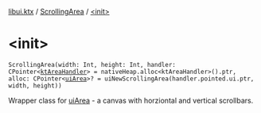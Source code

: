 [libui.ktx](../README.md) / [ScrollingArea](README.md) / [&lt;init&gt;](-init-.md)

# &lt;init&gt;

`ScrollingArea(width: Int, height: Int, handler: CPointer<`[`ktAreaHandler`](../../libui/kt-area-handler/README.md)`> = nativeHeap.alloc<ktAreaHandler>().ptr, alloc: CPointer<`[`uiArea`](../../libui/ui-area.md)`>? = uiNewScrollingArea(handler.pointed.ui.ptr, width, height))`

Wrapper class for [uiArea](../../libui/ui-area.md) - a canvas with horziontal and vertical scrollbars.

